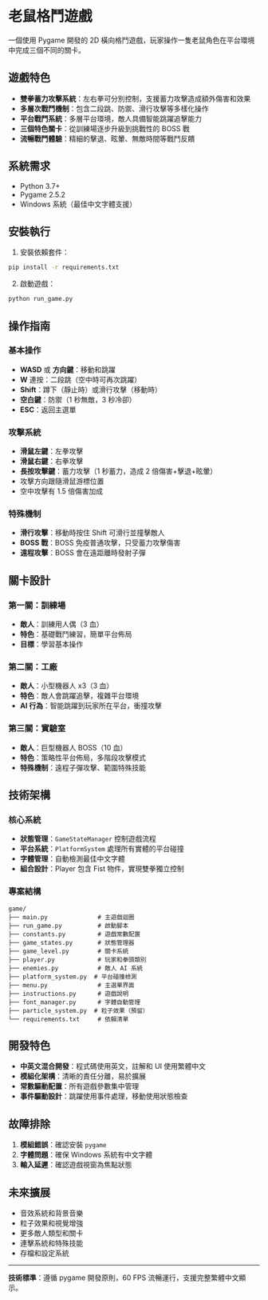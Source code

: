 # 老鼠格鬥遊戲

一個使用 Pygame 開發的 2D 橫向格鬥遊戲，玩家操作一隻老鼠角色在平台環境中完成三個不同的關卡。

## 遊戲特色

- **雙拳蓄力攻擊系統**：左右拳可分別控制，支援蓄力攻擊造成額外傷害和效果
- **多層次戰鬥機制**：包含二段跳、防禦、滑行攻擊等多樣化操作
- **平台戰鬥系統**：多層平台環境，敵人具備智能跳躍追擊能力
- **三個特色關卡**：從訓練場逐步升級到挑戰性的 BOSS 戰
- **流暢戰鬥體驗**：精細的擊退、眩暈、無敵時間等戰鬥反饋

## 系統需求

- Python 3.7+
- Pygame 2.5.2
- Windows 系統（最佳中文字體支援）

## 安裝執行

1. 安裝依賴套件：

```bash
pip install -r requirements.txt
```

2. 啟動遊戲：

```bash
python run_game.py
```

## 操作指南

### 基本操作

- **WASD** 或 **方向鍵**：移動和跳躍
- **W** 連按：二段跳（空中時可再次跳躍）
- **Shift**：蹲下（靜止時）或滑行攻擊（移動時）
- **空白鍵**：防禦（1 秒無敵，3 秒冷卻）
- **ESC**：返回主選單

### 攻擊系統

- **滑鼠左鍵**：左拳攻擊
- **滑鼠右鍵**：右拳攻擊
- **長按攻擊鍵**：蓄力攻擊（1 秒蓄力，造成 2 倍傷害+擊退+眩暈）
- 攻擊方向跟隨滑鼠游標位置
- 空中攻擊有 1.5 倍傷害加成

### 特殊機制

- **滑行攻擊**：移動時按住 Shift 可滑行並撞擊敵人
- **BOSS 戰**：BOSS 免疫普通攻擊，只受蓄力攻擊傷害
- **遠程攻擊**：BOSS 會在遠距離時發射子彈

## 關卡設計

### 第一關：訓練場

- **敵人**：訓練用人偶（3 血）
- **特色**：基礎戰鬥練習，簡單平台佈局
- **目標**：學習基本操作

### 第二關：工廠

- **敵人**：小型機器人 x3（3 血）
- **特色**：敵人會跳躍追擊，複雜平台環境
- **AI 行為**：智能跳躍到玩家所在平台，衝撞攻擊

### 第三關：實驗室

- **敵人**：巨型機器人 BOSS（10 血）
- **特色**：策略性平台佈局，多階段攻擊模式
- **特殊機制**：遠程子彈攻擊、範圍特殊技能

## 技術架構

### 核心系統

- **狀態管理**：`GameStateManager` 控制遊戲流程
- **平台系統**：`PlatformSystem` 處理所有實體的平台碰撞
- **字體管理**：自動檢測最佳中文字體
- **組合設計**：Player 包含 Fist 物件，實現雙拳獨立控制

### 專案結構

```
game/
├── main.py              # 主遊戲迴圈
├── run_game.py          # 啟動腳本
├── constants.py         # 遊戲常數配置
├── game_states.py       # 狀態管理器
├── game_level.py        # 關卡系統
├── player.py            # 玩家和拳頭類別
├── enemies.py           # 敵人 AI 系統
├── platform_system.py  # 平台碰撞檢測
├── menu.py              # 主選單界面
├── instructions.py      # 遊戲說明
├── font_manager.py      # 字體自動管理
├── particle_system.py  # 粒子效果（預留）
└── requirements.txt     # 依賴清單
```

## 開發特色

- **中英文混合開發**：程式碼使用英文，註解和 UI 使用繁體中文
- **模組化架構**：清晰的責任分離，易於擴展
- **常數驅動配置**：所有遊戲參數集中管理
- **事件驅動設計**：跳躍使用事件處理，移動使用狀態檢查

## 故障排除

1. **模組錯誤**：確認安裝 `pygame`
2. **字體問題**：確保 Windows 系統有中文字體
3. **輸入延遲**：確認遊戲視窗為焦點狀態

## 未來擴展

- 音效系統和背景音樂
- 粒子效果和視覺增強
- 更多敵人類型和關卡
- 連擊系統和特殊技能
- 存檔和設定系統

---

**技術標準**：遵循 pygame 開發原則，60 FPS 流暢運行，支援完整繁體中文顯示。
